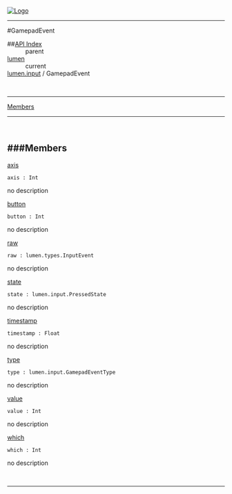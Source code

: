 
[![Logo](../../../images/logo.png)](../../../index.html)

---

#GamepadEvent


##[API Index](../../../api/index.html#lumen.input)   
&emsp;&emsp;&emsp;parent    
[lumen](../)     
&emsp;&emsp;&emsp;current    
[lumen.input](./) / GamepadEvent

<br/>

---


[Members](#Members)   


---

&nbsp;   

<a class="lift" name="Members" ></a>
###Members   
---
<a class="lift" name="axis" href="#axis">axis</a>



`axis : Int`

<span class="small_desc_flat"> no description </span>   

<a class="lift" name="button" href="#button">button</a>



`button : Int`

<span class="small_desc_flat"> no description </span>   

<a class="lift" name="raw" href="#raw">raw</a>



`raw : lumen.types.InputEvent`

<span class="small_desc_flat"> no description </span>   

<a class="lift" name="state" href="#state">state</a>



`state : lumen.input.PressedState`

<span class="small_desc_flat"> no description </span>   

<a class="lift" name="timestamp" href="#timestamp">timestamp</a>



`timestamp : Float`

<span class="small_desc_flat"> no description </span>   

<a class="lift" name="type" href="#type">type</a>



`type : lumen.input.GamepadEventType`

<span class="small_desc_flat"> no description </span>   

<a class="lift" name="value" href="#value">value</a>



`value : Int`

<span class="small_desc_flat"> no description </span>   

<a class="lift" name="which" href="#which">which</a>



`which : Int`

<span class="small_desc_flat"> no description </span>   



&nbsp;
&nbsp;
&nbsp;

---  


&nbsp;   
&nbsp;   